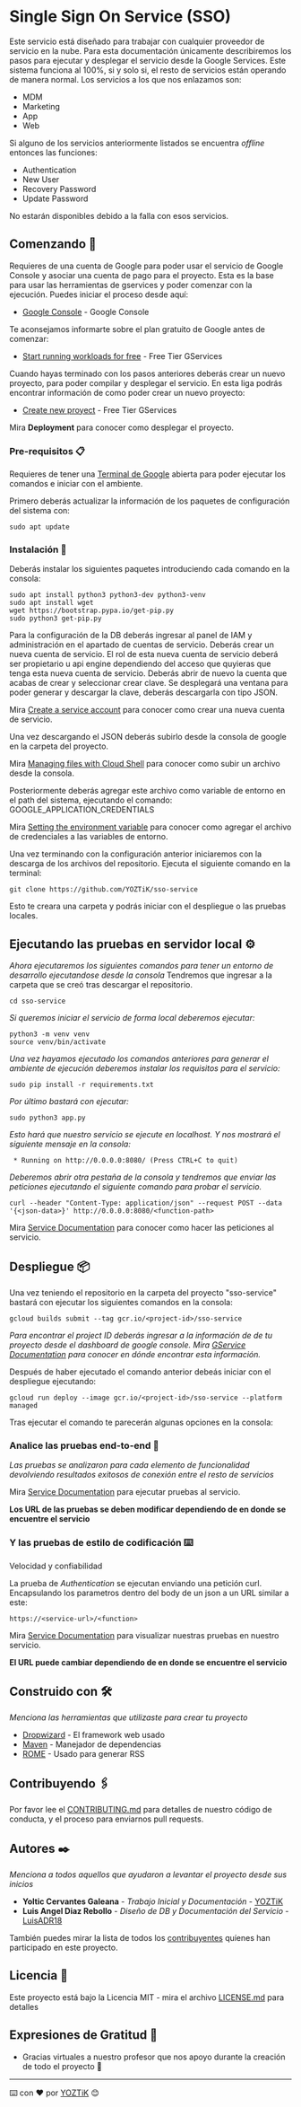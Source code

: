 # Single Sign On Service (SSO)

Este servicio está diseñado para trabajar con cualquier proveedor de servicio en la nube. Para esta documentación únicamente describiremos los pasos para ejecutar y desplegar el servicio desde la Google Services.
Este sistema funciona al 100%, si y solo si, el resto de servicios están operando de manera normal.
Los servicios a los que nos enlazamos son:
- MDM
- Marketing
- App
- Web

Si alguno de los servicios anteriormente listados se encuentra _offline_ entonces las funciones:
- Authentication
- New User
- Recovery Password
- Update Password

No estarán disponibles debido a la falla con esos servicios.
 

## Comenzando 🚀

Requieres de una cuenta de Google para poder usar el servicio de Google Console y asociar una cuenta de pago para el proyecto. 
Esta es la base para usar las herramientas de gservices y poder comenzar con la ejecución. Puedes iniciar el proceso desde aquí:

* [Google Console](https://console.cloud.google.com/?hl=es-419) - Google Console

Te aconsejamos informarte sobre el plan gratuito de Google antes de comenzar:

* [Start running workloads for free](https://cloud.google.com/free) - Free Tier GServices

Cuando hayas terminado con los pasos anteriores deberás crear un nuevo proyecto, para poder compilar y desplegar el servicio. 
En esta liga podrás encontrar información de como poder crear un nuevo proyecto:

* [Create new proyect](https://cloud.google.com/resource-manager/docs/creating-managing-projects) - Free Tier GServices

Mira **Deployment** para conocer como desplegar el proyecto.


### Pre-requisitos 📋

Requieres de tener una [Terminal de Google](https://cloud.google.com/shell/docs/using-cloud-shell#:~:text=Click%20the%20Activate%20Cloud%20Shell,the%20session%20to%20be%20initialized.) abierta para poder ejecutar los comandos e iniciar con el ambiente.

Primero deberás actualizar la información de los paquetes de configuración del sistema con:
```
sudo apt update
```

### Instalación 🔧

Deberás instalar los siguientes paquetes introduciendo cada comando en la consola:
```
sudo apt install python3 python3-dev python3-venv
sudo apt install wget
wget https://bootstrap.pypa.io/get-pip.py
sudo python3 get-pip.py
```

Para la configuración de la DB deberás ingresar al panel de IAM y administración en el apartado de cuentas de servicio.
Deberás crear un nueva cuenta de servicio. El rol de esta nueva cuenta de servicio deberá ser propietario u api engine dependiendo del acceso que quyieras que tenga esta nueva cuenta de servicio.
Deberás abrir de nuevo la cuenta que acabas de crear y seleccionar crear clave. Se desplegará una ventana para poder generar y descargar la clave, deberás descargarla con tipo JSON.

Mira [Create a service account](https://developers.google.com/android/management/service-account) para conocer como crear una nueva cuenta de servicio.

Una vez descargando el JSON deberás subirlo desde la consola de google en la carpeta del proyecto.

Mira [Managing files with Cloud Shell](https://cloud.google.com/shell/docs/uploading-and-downloading-files#:~:text=Uploading%20and%20downloading%20files,-You%20can%20upload&text=Within%20your%20Cloud%20Shell%20Editor,%2FUpload%20Files....) para conocer como subir un archivo desde la consola.
 
Posteriormente deberás agregar este archivo como variable de entorno en el path del sistema, ejecutando el comando:
GOOGLE_APPLICATION_CREDENTIALS

Mira [Setting the environment variable](https://cloud.google.com/docs/authentication/getting-started#setting_the_environment_variable) para conocer como agregar el archivo de credenciales a las variables de entorno.

Una vez terminando con la configuración anterior iniciaremos con la descarga de los archivos del repositorio. Ejecuta el siguiente comando en la terminal:
```
git clone https://github.com/YOZTiK/sso-service
```

Esto te creara una carpeta y podrás iniciar con el despliegue o las pruebas locales.

## Ejecutando las pruebas en servidor local ⚙️

_Ahora ejecutaremos los siguientes comandos para tener un entorno de desarrollo ejecutandose desde la consola_
Tendremos que ingresar a la carpeta que se creó tras descargar el repositorio.
```
cd sso-service
```

_Si queremos iniciar el servicio de forma local deberemos ejecutar:_

```
python3 -m venv venv
source venv/bin/activate
```
_Una vez hayamos ejecutado los comandos anteriores para generar el ambiente de ejecución deberemos instalar los requisitos para el servicio:_
```
sudo pip install -r requirements.txt
```

_Por último bastará con ejecutar:_
```
sudo python3 app.py
```
_Esto hará que nuestro servicio se ejecute en localhost. Y nos mostrará el siguiente mensaje en la consola:_
```
 * Running on http://0.0.0.0:8080/ (Press CTRL+C to quit)
```

_Deberemos abrir otra pestaña de la consola y tendremos que enviar las peticiones ejecutando el siguiente comando para probar el servicio._
```
curl --header "Content-Type: application/json" --request POST --data '{<json-data>}' http://0.0.0.0:8080/<function-path>
```

Mira [Service Documentation](https://documenter.getpostman.com/view/10987523/TVetcRcV) para conocer como hacer las peticiones al servicio.

## Despliegue 📦

Una vez teniendo el repositorio en la carpeta del proyecto "sso-service" bastará con ejecutar los siguientes comandos en la consola:

 ```
gcloud builds submit --tag gcr.io/<project-id>/sso-service
```
_Para encontrar el project ID deberás ingresar a la información de de tu proyecto desde el dashboard de google console.
Mira [GService Documentation](https://cloud.google.com/resource-manager/docs/creating-managing-projects#identifying_projects) para conocer en dónde encontrar esta información._

Después de haber ejecutado el comando anterior debeás iniciar con el despliegue ejecutando:

```
gcloud run deploy --image gcr.io/<project-id>/sso-service --platform managed
```

Tras ejecutar el comando te parecerán algunas opciones en la consola:



### Analice las pruebas end-to-end 🔩

_Las pruebas se analizaron para cada elemento de funcionalidad devolviendo resultados exitosos de conexión entre el resto de servicios_

Mira [Service Documentation](https://documenter.getpostman.com/view/10987523/TVetcRcV) para ejecutar pruebas al servicio.

**Los URL de las pruebas se deben modificar dependiendo de en donde se encuentre el servicio** 

### Y las pruebas de estilo de codificación ⌨️

Velocidad y confiabilidad

La prueba de _Authentication_ se ejecutan enviando una petición curl. Encapsulando los parametros dentro del body de un json a un URL similar a este:
 
```
https://<service-url>/<function>
```
Mira [Service Documentation](https://documenter.getpostman.com/view/10987523/TVetcRcV) para visualizar nuestras pruebas en nuestro servicio.

**El URL puede cambiar dependiendo de en donde se encuentre el servicio** 

## Construido con 🛠️

_Menciona las herramientas que utilizaste para crear tu proyecto_

* [Dropwizard](http://www.dropwizard.io/1.0.2/docs/) - El framework web usado
* [Maven](https://maven.apache.org/) - Manejador de dependencias
* [ROME](https://rometools.github.io/rome/) - Usado para generar RSS

## Contribuyendo 🖇️

Por favor lee el [CONTRIBUTING.md](https://gist.github.com/villanuevand/xxxxxx) para detalles de nuestro código de conducta, y el proceso para enviarnos pull requests.

## Autores ✒️

_Menciona a todos aquellos que ayudaron a levantar el proyecto desde sus inicios_

* **Yoltic Cervantes Galeana** - *Trabajo Inicial y Documentación* - [YOZTiK](https://github.com/YOZTiK)
* **Luis Angel Diaz Rebollo** - *Diseño de DB y Documentación del Servicio* - [LuisADR18](#)

También puedes mirar la lista de todos los [contribuyentes](https://github.com/YOZTiK/sso-service/contributors) quíenes han participado en este proyecto. 

## Licencia 📄

Este proyecto está bajo la Licencia MIT - mira el archivo [LICENSE.md](LICENSE.md) para detalles

## Expresiones de Gratitud 🎁

* Gracias virtuales a nuestro profesor que nos apoyo durante la creación de todo el proyecto 📢



---
⌨️ con ❤️ por [YOZTiK](https://github.com/YOZTiK) 😊
